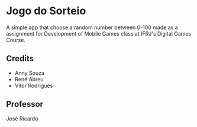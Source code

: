 # Jogo do Sorteio

A simple app that choose a random number between 0-100 made as a assignment for Development of Mobile Games class at IFRJ's Digital Games Course.

## Credits

- Anny Souza
- René Abreu
- Vitor Rodrigues

## Professor
José Ricardo
